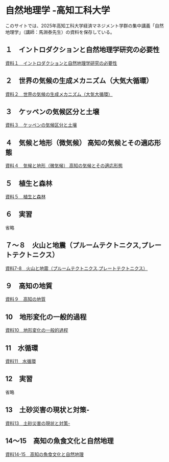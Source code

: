 # 自然地理学 -高知工科大学

このサイトでは、2025年高知工科大学経済マネジメント学群の集中講義「自然地理学」（講師：馬淵泰先生）の資料を保存している。

## １　イントロダクションと自然地理学研究の必要性

[資料１　イントロダクションと自然地理学研究の必要性](/Shizenchirigaku/2025自然地理学1%20.pdf)

## ２　世界の気候の生成メカニズム（大気大循環）

[資料２　世界の気候の生成メカニズム（大気大循環）](/Shizenchirigaku/2025自然地理学２.pdf)

## ３　ケッペンの気候区分と土壌

[資料３　ケッペンの気候区分と土壌](/Shizenchirigaku/2025自然地理学２.pdf)

## ４　気候と地形（微気候） 高知の気候とその適応形態

[資料４　気候と地形（微気候） 高知の気候とその適応形態](/Shizenchirigaku/2025自然地理学4.pdf)

## ５　植生と森林

[資料５　植生と森林](/Shizenchirigaku/2025自然地理学5.pdf)

## ６　実習
省略


## ７～８　火山と地震（プルームテクトニクス,プレートテクトニクス）

[資料7-8　火山と地震（プルームテクトニクス,プレートテクトニクス）](/Shizenchirigaku/2025自然地理学7-8.pdf)

## ９　高知の地質

[資料９　高知の地質](/Shizenchirigaku/2025自然地理学9.pdf)

## 10　地形変化の一般的過程

[資料10　地形変化の一般的過程](/Shizenchirigaku/2025自然地理学10.pdff)

## 11　水循環

[資料11　水循環](/Shizenchirigaku/2025自然地理学11.pdf)

## 12　実習
省略

## 13　土砂災害の現状と対策-

[資料13　土砂災害の現状と対策-](/Shizenchirigaku/2025自然地理学13.pdf)

## 14～15　高知の魚食文化と自然地理

[資料14-15　高知の魚食文化と自然地理](/Shizenchirigaku/2025自然地理学14-15.pdf)